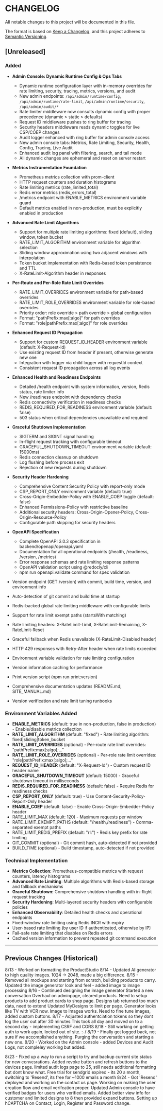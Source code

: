 # CHANGELOG

All notable changes to this project will be documented in this file.

The format is based on [Keep a Changelog](https://keepachangelog.com/en/1.0.0/),
and this project adheres to [Semantic Versioning](https://semver.org/spec/v2.0.0.html).

## [Unreleased]

### Added
- **Admin Console: Dynamic Runtime Config & Ops Tabs**
  - Dynamic runtime configuration layer with in-memory overrides for rate limiting, security, tracing, metrics, versions, and audit
  - New admin endpoints: `/api/admin/runtime/config`, `/api/admin/runtime/rate-limit`, `/api/admin/runtime/security`, `/api/admin/audit/*`
  - Rate limiter middleware now consults dynamic config with proper precedence (dynamic > static > defaults)
  - Request ID middleware pushes to ring buffer for tracing
  - Security headers middleware reads dynamic toggles for live CSP/COEP changes
  - Audit logger enhanced with ring buffer for admin console access
  - New admin console tabs: Metrics, Rate Limiting, Security, Health, Config, Tracing, Live Audit
  - Enhanced audit log panel with filtering, search, and tail mode
  - All dynamic changes are ephemeral and reset on server restart

- **Metrics Instrumentation Foundation**
  - Prometheus metrics collection with prom-client
  - HTTP request counters and duration histograms
  - Rate limiting metrics (rate_limited_total)
  - Redis error metrics (redis_errors_total)
  - /metrics endpoint with ENABLE_METRICS environment variable guard
  - Default metrics enabled in non-production, must be explicitly enabled in production

- **Advanced Rate Limit Algorithms**
  - Support for multiple rate limiting algorithms: fixed (default), sliding window, token bucket
  - RATE_LIMIT_ALGORITHM environment variable for algorithm selection
  - Sliding window approximation using two adjacent windows with interpolation
  - Token bucket implementation with Redis-based token persistence and TTL
  - X-RateLimit-Algorithm header in responses

- **Per-Route and Per-Role Rate Limit Overrides**
  - RATE_LIMIT_OVERRIDES environment variable for path-based overrides
  - RATE_LIMIT_ROLE_OVERRIDES environment variable for role-based overrides
  - Priority order: role override > path override > global configuration
  - Format: "pathPrefix:max[:algo]" for path overrides
  - Format: "role|pathPrefix:max[:algo]" for role overrides

- **Enhanced Request ID Propagation**
  - Support for custom REQUEST_ID_HEADER environment variable (default: X-Request-Id)
  - Use existing request ID from header if present, otherwise generate new one
  - Integration with logger via child logger with requestId context
  - Consistent request ID propagation across all log events

- **Enhanced Health and Readiness Endpoints**
  - Detailed /health endpoint with system information, version, Redis status, rate limiter info
  - New /readiness endpoint with dependency checks
  - Redis connectivity verification in readiness checks
  - REDIS_REQUIRED_FOR_READINESS environment variable (default: false)
  - 503 status when critical dependencies unavailable and required

- **Graceful Shutdown Implementation**
  - SIGTERM and SIGINT signal handling
  - In-flight request tracking with configurable timeout
  - GRACEFUL_SHUTDOWN_TIMEOUT environment variable (default: 15000ms)
  - Redis connection cleanup on shutdown
  - Log flushing before process exit
  - Rejection of new requests during shutdown

- **Security Header Hardening**
  - Comprehensive Content Security Policy with report-only mode
  - CSP_REPORT_ONLY environment variable (default: true)
  - Cross-Origin-Embedder-Policy with ENABLE_COEP toggle (default: false)
  - Enhanced Permissions-Policy with restrictive baseline
  - Additional security headers: Cross-Origin-Opener-Policy, Cross-Origin-Resource-Policy
  - Configurable path skipping for security headers

- **OpenAPI Specification**
  - Complete OpenAPI 3.0.3 specification in backend/openapi/openapi.yaml
  - Documentation for all operational endpoints (/health, /readiness, /version, /metrics)
  - Error response schemas and rate limiting response patterns
  - OpenAPI validation script using @redocly/cli
  - npm run openapi:validate command for spec validation

- Version endpoint (GET /version) with commit, build time, version, and environment info
- Auto-detection of git commit and build time at startup
- Redis-backed global rate limiting middleware with configurable limits
- Support for rate limit exempt paths (startsWith matching)
- Rate limiting headers: X-RateLimit-Limit, X-RateLimit-Remaining, X-RateLimit-Reset
- Graceful fallback when Redis unavailable (X-RateLimit-Disabled header)
- HTTP 429 responses with Retry-After header when rate limits exceeded
- Environment variable validation for rate limiting configuration
- Version information caching for performance
- Print version script (npm run print:version)
- Comprehensive documentation updates (README.md, SITE_MANUAL.md)
- Version verification and rate limit tuning runbooks

### Environment Variables Added
- **ENABLE_METRICS** (default: true in non-production, false in production) - Enable/disable metrics collection
- **RATE_LIMIT_ALGORITHM** (default: "fixed") - Rate limiting algorithm: fixed|sliding|token_bucket
- **RATE_LIMIT_OVERRIDES** (optional) - Per-route rate limit overrides: "pathPrefix:max[:algo];..."
- **RATE_LIMIT_ROLE_OVERRIDES** (optional) - Per-role rate limit overrides: "role|pathPrefix:max[:algo];..."
- **REQUEST_ID_HEADER** (default: "X-Request-Id") - Custom request ID header name
- **GRACEFUL_SHUTDOWN_TIMEOUT** (default: 15000) - Graceful shutdown timeout in milliseconds
- **REDIS_REQUIRED_FOR_READINESS** (default: false) - Require Redis for readiness checks
- **CSP_REPORT_ONLY** (default: true) - Use Content-Security-Policy-Report-Only header
- **ENABLE_COEP** (default: false) - Enable Cross-Origin-Embedder-Policy header
- RATE_LIMIT_MAX (default: 120) - Maximum requests per window
- RATE_LIMIT_EXEMPT_PATHS (default: "/health,/readiness") - Comma-separated exempt paths
- RATE_LIMIT_REDIS_PREFIX (default: "rl:") - Redis key prefix for rate limiting
- GIT_COMMIT (optional) - Git commit hash, auto-detected if not provided
- BUILD_TIME (optional) - Build timestamp, auto-detected if not provided

### Technical Implementation
- **Metrics Collection**: Prometheus-compatible metrics with request counters, latency histograms
- **Advanced Rate Limiting**: Multiple algorithms with Redis-based storage and fallback mechanisms
- **Graceful Shutdown**: Comprehensive shutdown handling with in-flight request tracking
- **Security Hardening**: Multi-layered security headers with configurable policies
- **Enhanced Observability**: Detailed health checks and operational endpoints
- Fixed-window rate limiting using Redis INCR with expiry
- User-based rate limiting (by user ID if authenticated, otherwise by IP)
- Fail-safe rate limiting that disables on Redis errors
- Cached version information to prevent repeated git command execution

---

## Previous Changes (Historical)

8/13 - Worked on formatting the ProductStudio
8/14 - Updated AI generator to high quality images. 1024 -> 2048, made a big difference.
8/15 - Removed all mockups and starting from scratch, building products to carry.
  Updated the image generator look and feel - added image to image processing
8/16 - Continued designing the image generator
  Started a new conversation
  Overhaul on adminpage, cleared products.
  Need to setup products to add product cards to shop page.
  Designs tab returned too much data, need to extend
  Updated MyDesigns to limit per page.
  Generator looks like TV with VCR now.
  Image to Imagea works.
  Need to fine tune images, added custom buttons.
8/17 - Adjusted authentciation tokens so they dont log the user out after 30 minutes
  This took all day and moved on to a second day - implementing CSRF and CORS
8/18 - Still working on getting auth to work again, locked out of site. :-/
8/19 - Finally got logged back, not sure if we accomplished anything.
  Purging the conversation and starting a new one. 
8/20 - Worked on the Admin console - added Devices and Audit Logs, not compleley working but added.

8/23 - Fixed up a way to run a script to try and backup current site status for new convesrations.
  Added revoke button and refresh buttons to the devices page. limited audit logs page to 25, still needs additional formatting but dont know what. 
  Free trial for sendgrid expired - its 20 a month, switching to 'Resend', its free for ~1000 emails a month
8/24 - Got 'Resend' deployed and working on the contact us page. Working on making the user creation flow and email verifcation proper. Updated Admin console to have verified badges for users who verified emails. Added better view info for customer and limited designs to 8 then provided expand buttons.
Setting up hCAPTCHA on Contact, Login, Register and Password change. 










